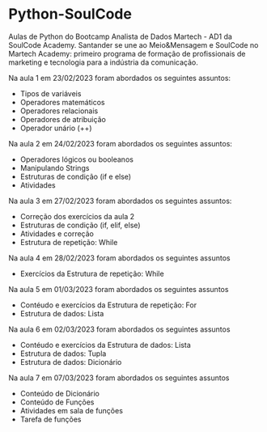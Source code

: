 # Python-SoulCode
Aulas de Python do Bootcamp Analista de Dados Martech - AD1 da SoulCode Academy. Santander se une ao Meio&Mensagem e SoulCode no Martech Academy: primeiro programa de formação de profissionais de marketing e tecnologia para a indústria da comunicação.

Na aula 1 em 23/02/2023 foram abordados os seguintes assuntos:
- Tipos de variáveis
- Operadores matemáticos
- Operadores relacionais
- Operadores de atribuição
- Operador unário (++)

Na aula 2 em 24/02/2023 foram abordados os seguintes assuntos:
- Operadores lógicos ou booleanos
- Manipulando Strings
- Estruturas de condição (if e else)
- Atividades

Na aula 3 em 27/02/2023 foram abordados os seguintes assuntos:
- Correção dos exercícios da aula 2
- Estruturas de condição (if, elif, else)
- Atividades e correção
- Estrutura de repetição: While

Na aula 4 em 28/02/2023 foram abordados os seguintes assuntos
- Exercícios da Estrutura de repetição: While

Na aula 5 em 01/03/2023 foram abordados os seguintes assuntos
- Contéudo e exercícios da Estrutura de repetição: For
- Estrutura de dados: Lista

Na aula 6 em 02/03/2023 foram abordados os seguintes assuntos
- Contéudo e exercícios da Estrutura de dados: Lista
- Estrutura de dados: Tupla
- Estrutura de dados: Dicionário

Na aula 7 em 07/03/2023 foram abordados os seguintes assuntos
- Conteúdo de Dicionário
- Conteúdo de Funções
- Atividades em sala de funções
- Tarefa de funções
